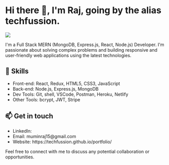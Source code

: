 

<!--
**techfussion/techfussion** is a ✨ _special_ ✨ repository because its `README.md` (this file) appears on your GitHub profile.

Here are some ideas to get you started:

- 🔭 I’m currently working on ...
- 🌱 I’m currently learning ...
- 👯 I’m looking to collaborate on ...
- 🤔 I’m looking for help with ...
- 💬 Ask me about ...
- 📫 How to reach me: ...
- 😄 Pronouns: ...
- ⚡ Fun fact: ...
-->
<div>
	<h1>Hi there 👋, I'm Raj, going by the alias techfussion. </h1>
	<img src="https://github.com/techfussion/placeholder/blob/main/Linkedin_bg.jpeg?raw=true">
	<p>I'm a Full Stack MERN (MongoDB, Express.js, React, Node.js) Developer. 
		I'm passionate about solving complex problems and building responsive and user-friendly web applications using the latest technologies.
	</p>
	<h2>🚀 Skills</h2>
	<ul>
		<li>Front-end: React, Redux, HTML5, CSS3, JavaScript</li>
		<li>Back-end: Node.js, Express.js, MongoDB</li>
		<li>Dev Tools: Git, shell, VSCode, Postman, Heroku, Netlify</li>
		<li>Other Tools: bcrypt, JWT, Stripe</li>
	</ul>
	<h2>📫 Get in touch</h2>
	<ul>
		<li>LinkedIn: </li>
		<li>Email: muminraj15@gmail.com</li>
		<li>Website: https://techfussion.github.io/portfolio/</li>
	</ul>
	<p font-size="2rem">Feel free to connect with me to discuss any potential collaboration or opportunities.</p>

</div>
